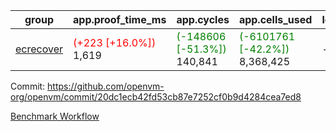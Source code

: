 | group | app.proof_time_ms | app.cycles | app.cells_used | leaf.proof_time_ms | leaf.cycles | leaf.cells_used |
| -- | -- | -- | -- | -- | -- | -- |
| [ecrecover](https://github.com/openvm-org/openvm/blob/benchmark-results/benchmarks-dispatch/refs/heads/avaneesh/debug-optimize-setup/ecrecover-20dc1ecb42fd53cb87e7252cf0b9d4284cea7ed8.md) |<span style='color: red'>(+223 [+16.0%])</span> 1,619 | <span style='color: green'>(-148606 [-51.3%])</span> 140,841 | <span style='color: green'>(-6101761 [-42.2%])</span> 8,368,425 |- | - | - |


Commit: https://github.com/openvm-org/openvm/commit/20dc1ecb42fd53cb87e7252cf0b9d4284cea7ed8

[Benchmark Workflow](https://github.com/openvm-org/openvm/actions/runs/15432494046)
